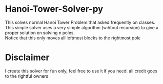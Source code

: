 # Hanoi-Tower-Solver-py
This solves normal Hanoi Tower Problem that asked frequently on classes. <br>
This simple solver uses a very simple algorithm (wihtout recursion) to give a proper solution on solving n poles. <br>
Notice that this only moves all leftmost blocks to the rightmost pole


# Disclaimer
I create this solver for fun only, feel free to use it if you need.
all credit goes to the rightful owners
